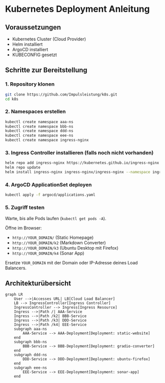 # Kubernetes Deployment Anleitung

## Voraussetzungen

- Kubernetes Cluster (Cloud Provider)
- Helm installiert
- ArgoCD installiert
- KUBECONFIG gesetzt

## Schritte zur Bereitstellung

### 1. Repository klonen

```bash
git clone https://github.com/Impulsleistung/k8s.git
cd k8s
```

### 2. Namespaces erstellen

```bash
kubectl create namespace aaa-ns
kubectl create namespace bbb-ns
kubectl create namespace ddd-ns
kubectl create namespace eee-ns
kubectl create namespace ingress-nginx
```

### 3. Ingress Controller installieren (falls noch nicht vorhanden)

```bash
helm repo add ingress-nginx https://kubernetes.github.io/ingress-nginx
helm repo update
helm install ingress-nginx ingress-nginx/ingress-nginx --namespace ingress-nginx
```

### 4. ArgoCD ApplicationSet deployen

```bash
kubectl apply -f argocd/applications.yaml
```

### 5. Zugriff testen

Warte, bis alle Pods laufen (`kubectl get pods -A`).

Öffne im Browser:

- `http://YOUR_DOMAIN/` (Static Homepage)
- `http://YOUR_DOMAIN/k2` (Markdown Converter)
- `http://YOUR_DOMAIN/k3` (Ubuntu Desktop mit Firefox)
- `http://YOUR_DOMAIN/k4` (Sonar App)

Ersetze `YOUR_DOMAIN` mit der Domain oder IP-Adresse deines Load Balancers.

## Architekturübersicht

```mermaid
graph LR
    User -->|Accesses URL| LB[Cloud Load Balancer]
    LB --> IngressController[Ingress Controller]
    IngressController --> Ingress[Ingress Resource]
    Ingress -->|Path /| AAA-Service
    Ingress -->|Path /k2| BBB-Service
    Ingress -->|Path /k3| DDD-Service
    Ingress -->|Path /k4| EEE-Service
    subgraph aaa-ns
        AAA-Service --> AAA-Deployment[Deployment: static-website]
    end
    subgraph bbb-ns
        BBB-Service --> BBB-Deployment[Deployment: gradio-converter]
    end
    subgraph ddd-ns
        DDD-Service --> DDD-Deployment[Deployment: ubuntu-firefox]
    end
    subgraph eee-ns
        EEE-Service --> EEE-Deployment[Deployment: sonar-app]
    end
```
